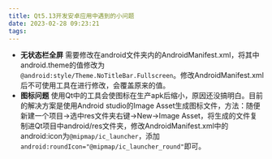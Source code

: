 ```yaml
---
title: Qt5.13开发安卓应用中遇到的小问题
date: 2023-02-28 09:23:21
tags:
---
```


- **无状态栏全屏**
    需要修改在android文件夹内的AndroidManifest.xml，将其中android.theme的值修改为`@android:style/Theme.NoTitleBar.Fullscreen`。修改AndroidManifest.xml后不可使用工具在进行修改，会覆盖原来的值。
- **图标问题**
    使用Qt中的工具会使图标在生产apk后缩小，原因还没搞明白。目前的解决方案是使用Android studio的Image Asset生成图标文件，方法：随便新建一个项目->选中res文件夹右键->New->Image Asset，将生成的文件复制进Qt项目中android/res文件夹，修改AndroidManifest.xml中的android:icon为`@mipmap/ic_launcher`，添加`android:roundIcon="@mipmap/ic_launcher_round"`即可。